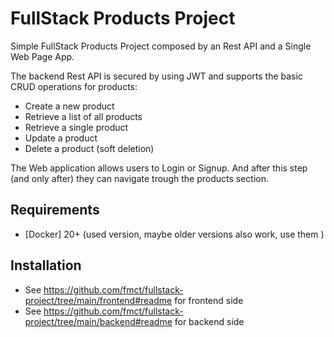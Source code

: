# FullStack Products Project
Simple FullStack Products Project composed by an Rest API and a Single Web Page App. 

The backend Rest API is secured by using JWT and supports the basic CRUD operations for products:

 * Create a new product
 * Retrieve a list of all products
 * Retrieve a single product
 * Update a product
 * Delete a product (soft deletion)
 
The Web application allows users to Login or Signup. And after this step (and only after) they can navigate trough the products section.

## Requirements

  * [Docker] 20+ (used version, maybe older versions also work, use them )

## Installation

  * See https://github.com/fmct/fullstack-project/tree/main/frontend#readme for frontend side
  * See https://github.com/fmct/fullstack-project/tree/main/backend#readme for backend side
